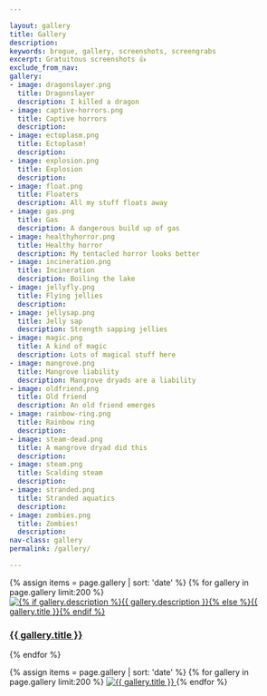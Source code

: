 ```yaml
---

layout: gallery
title: Gallery
description:
keywords: brogue, gallery, screenshots, screengrabs
excerpt: Gratuitous screenshots 👍
exclude_from_nav:
gallery:
- image: dragonslayer.png
  title: Dragonslayer
  description: I killed a dragon
- image: captive-horrors.png
  title: Captive horrors
  description:
- image: ectoplasm.png
  title: Ectoplasm!
  description:
- image: explosion.png
  title: Explosion
  description:
- image: float.png
  title: Floaters
  description: All my stuff floats away
- image: gas.png
  title: Gas
  description: A dangerous build up of gas
- image: healthyhorror.png
  title: Healthy horror
  description: My tentacled horror looks better
- image: incineration.png
  title: Incineration
  description: Boiling the lake
- image: jellyfly.png
  title: Flying jellies
  description:
- image: jellysap.png
  title: Jelly sap
  description: Strength sapping jellies
- image: magic.png
  title: A kind of magic
  description: Lots of magical stuff here
- image: mangrove.png
  title: Mangrove liability
  description: Mangrove dryads are a liability
- image: oldfriend.png
  title: Old friend
  description: An old friend emerges
- image: rainbow-ring.png
  title: Rainbow ring
  description:
- image: steam-dead.png
  title: A mangrove dryad did this
  description:
- image: steam.png
  title: Scalding steam
  description:
- image: stranded.png
  title: Stranded aquatics
  description:
- image: zombies.png
  title: Zombies!
  description:
nav-class: gallery
permalink: /gallery/

---
```



<div class="gallery-container">
{% assign items = page.gallery | sort: 'date' %}
{% for gallery in page.gallery limit:200 %}
    <a class="seed-card" data-wenk="Click to enlarge" data-wenk-pos="bottom" title="{% if gallery.description %}{{ gallery.description }}{% else %}{{ gallery.title }}{% endif %}: full size" href="#{{ gallery.image }}">
        <img src="/screenshot-thumbs/thumb-{{ gallery.image }}" alt="{% if gallery.description %}{{ gallery.description }}{% else %}{{ gallery.title }}{% endif %}" class="seed-thumb"/>
        <h3 class="cf gallery-title seed-title-animate">{{ gallery.title }}</h3>
    </a>
{% endfor %}
</div>

{% assign items = page.gallery | sort: 'date' %}
{% for gallery in page.gallery limit:200 %}
<a href="#" class="lightbox" id="{{ gallery.image }}">
  <img src="/screenshots/{{ gallery.image }}" alt="{{ gallery.title }}" class="seed-thumb"/>
</a>
{% endfor %}